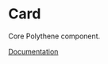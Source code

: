 # Card

Core Polythene component.

[Documentation](https://github.com/ArthurClemens/polythene/tree/master/docs/components/card.md)
